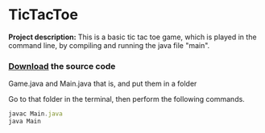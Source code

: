 # TicTacToe


**Project description:** This is a basic tic tac toe game, which is played in the command line, by compiling and running the java file "main".


### [Download](https://github.com/soderqw/TicTacToe/tree/master/src) the source code 
Game.java and Main.java that is, and put them in a folder

Go to that folder in the terminal, then perform the following commands. 

```javascript
javac Main.java
java Main

```
